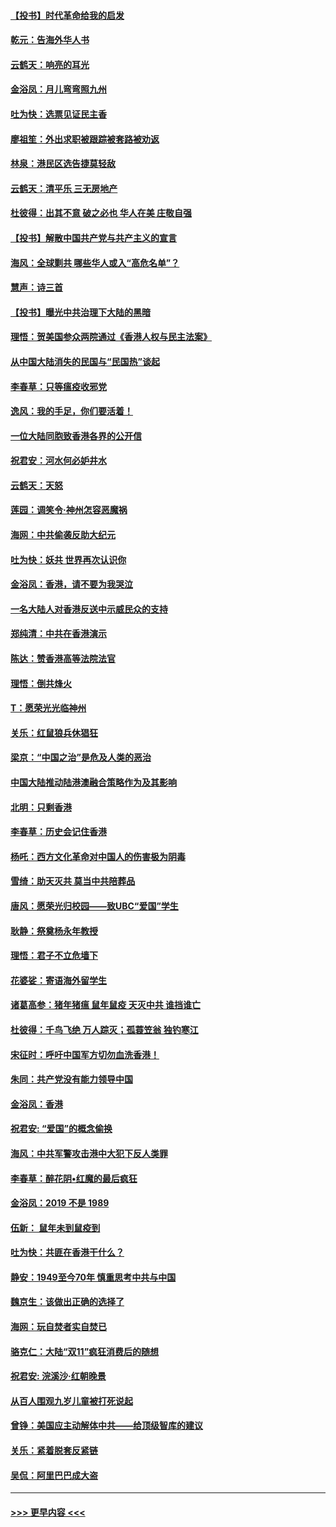#### [【投书】时代革命给我的启发](../pages/nsc993/n11684287.md?t=11280101) 
#### [乾元：告海外华人书](../pages/nsc993/n11684044.md?t=11280101) 
#### [云鹤天：响亮的耳光](../pages/nsc993/n11684254.md?t=11280101) 
#### [金浴凤：月儿弯弯照九州](../pages/nsc993/n11684231.md?t=11280101) 
#### [吐为快：选票见证民主香](../pages/nsc993/n11684206.md?t=11280101) 
#### [廖祖笙：外出求职被跟踪被套路被劝返](../pages/nsc993/n11683874.md?t=11280101) 
#### [林泉：港民区选告捷莫轻敌](../pages/nsc993/n11683930.md?t=11280101) 
#### [云鹤天：清平乐 三无房地产](../pages/nsc993/n11681521.md?t=11280101) 
#### [杜彼得：出其不意 破之必也 华人在美 庄敬自强](../pages/nsc993/n11679554.md?t=11280101) 
#### [【投书】解散中国共产党与共产主义的宣言](../pages/nsc993/n11679177.md?t=11280101) 
#### [海风：全球剿共 哪些华人或入“高危名单”？](../pages/nsc993/n11678617.md?t=11280101) 
#### [慧声：诗三首](../pages/nsc993/n11678848.md?t=11280101) 
#### [【投书】曝光中共治理下大陆的黑暗](../pages/nsc993/n11678674.md?t=11280101) 
#### [理悟：贺美国参众两院通过《香港人权与民主法案》](../pages/nsc993/n11678104.md?t=11280101) 
#### [从中国大陆消失的民国与“民国热”谈起](../pages/nsc993/n11678075.md?t=11280101) 
#### [李春草：只等瘟疫收邪党](../pages/nsc993/n11677308.md?t=11280101) 
#### [逸风：我的手足，你们要活着！](../pages/nsc993/n11676352.md?t=11280101) 
#### [一位大陆同胞致香港各界的公开信](../pages/nsc993/n11675761.md?t=11280101) 
#### [祝君安：河水何必妒井水](../pages/nsc993/n11675746.md?t=11280101) 
#### [云鹤天：天怒](../pages/nsc993/n11675718.md?t=11280101) 
#### [莲园：调笑令‧神州怎容恶魔祸](../pages/nsc993/n11675648.md?t=11280101) 
#### [海网：中共偷袭反助大纪元](../pages/nsc993/n11673515.md?t=11280101) 
#### [吐为快：妖共 世界再次认识你](../pages/nsc993/n11673506.md?t=11280101) 
#### [金浴凤：香港，请不要为我哭泣](../pages/nsc993/n11673248.md?t=11280101) 
#### [一名大陆人对香港反送中示威民众的支持](../pages/nsc993/n11672615.md?t=11280101) 
#### [郑纯清：中共在香港演示](../pages/nsc993/n11670539.md?t=11280101) 
#### [陈达：赞香港高等法院法官](../pages/nsc993/n11669542.md?t=11280101) 
#### [理悟：倒共烽火](../pages/nsc993/n11668844.md?t=11280101) 
#### [T：愿荣光光临神州](../pages/nsc993/n11668421.md?t=11280101) 
#### [关乐：红鼠狼兵休猖狂](../pages/nsc993/n11668378.md?t=11280101) 
#### [梁京：“中国之治”是危及人类的恶治](../pages/nsc993/n11668328.md?t=11280101) 
#### [中国大陆推动陆港澳融合策略作为及其影响](../pages/nsc993/n11668157.md?t=11280101) 
#### [北明：只剩香港](../pages/nsc993/n11668002.md?t=11280101) 
#### [李春草：历史会记住香港](../pages/nsc993/n11667927.md?t=11280101) 
#### [杨吒：西方文化革命对中国人的伤害极为阴毒](../pages/nsc993/n11664521.md?t=11280101) 
#### [雪绮：助天灭共 莫当中共陪葬品](../pages/nsc993/n11662650.md?t=11280101) 
#### [唐风：愿荣光归校园——致UBC“爱国”学生](../pages/nsc993/n11662194.md?t=11280101) 
#### [耿静：祭奠杨永年教授](../pages/nsc993/n11662514.md?t=11280101) 
#### [理悟：君子不立危墙下](../pages/nsc993/n11662172.md?t=11280101) 
#### [花婆娑：寄语海外留学生](../pages/nsc993/n11662121.md?t=11280101) 
#### [诸葛高参：猪年猪瘟 鼠年鼠疫 天灭中共 谁挡谁亡](../pages/nsc993/n11661980.md?t=11280101) 
#### [杜彼得：千鸟飞绝 万人踪灭；孤蓑笠翁 独钓寒江](../pages/nsc993/n11661170.md?t=11280101) 
#### [宋征时：呼吁中国军方切勿血洗香港！](../pages/nsc993/n11415318.md?t=11280101) 
#### [朱同：共产党没有能力领导中国](../pages/nsc993/n11660421.md?t=11280101) 
#### [金浴凤：香港](../pages/nsc993/n11660419.md?t=11280101) 
#### [祝君安: “爱国”的概念偷换](../pages/nsc993/n11659706.md?t=11280101) 
#### [海风：中共军警攻击港中大犯下反人类罪](../pages/nsc993/n11659632.md?t=11280101) 
#### [李春草：醉花阴•红魔的最后疯狂](../pages/nsc993/n11659287.md?t=11280101) 
#### [金浴凤：2019 不是 1989](../pages/nsc993/n11657663.md?t=11280101) 
#### [伍新： 鼠年未到鼠疫到](../pages/nsc993/n11655098.md?t=11280101) 
#### [吐为快：共匪在香港干什么？](../pages/nsc993/n11654891.md?t=11280101) 
#### [静安：1949至今70年 慎重思考中共与中国](../pages/nsc993/n11651244.md?t=11280101) 
#### [魏京生：该做出正确的选择了](../pages/nsc993/n11653084.md?t=11280101) 
#### [海网：玩自焚者实自焚已](../pages/nsc993/n11652423.md?t=11280101) 
#### [骆克仁：大陆“双11”疯狂消费后的随想](../pages/nsc993/n11652305.md?t=11280101) 
#### [祝君安: 浣溪沙·红朝晚景](../pages/nsc993/n11652258.md?t=11280101) 
#### [从百人围观九岁儿童被打死说起](../pages/nsc993/n11651030.md?t=11280101) 
#### [曾铮：美国应主动解体中共——给顶级智库的建议](../pages/nsc993/n11649888.md?t=11280101) 
#### [关乐：紧着脱套反紧链](../pages/nsc993/n11649069.md?t=11280101) 
#### [吴侃：阿里巴巴成大盗](../pages/nsc993/n11645523.md?t=11280101) 

----
#### [ >>> 更早内容 <<< ](../indexes/nsc993-earlier.md)
